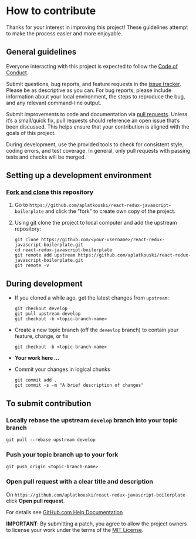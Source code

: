 # How to contribute

Thanks for your interest in improving this project!
These guidelines attempt to make the process easier and more enjoyable.

## General guidelines

Everyone interacting with this project is expected to follow the
[Code of Conduct][].

Submit questions, bug reports, and feature requests in the [issue tracker][]. Please be as descriptive as you can. For
bug reports, please include information about your local environment, the steps to reproduce the bug, and any relevant
command-line output.

Submit improvements to code and documentation via [pull requests][]. Unless it’s a small/quick fix, pull requests should
reference an open issue that’s been discussed. This helps ensure that your contribution is aligned with the goals of
this project.

During development, use the provided tools to check for consistent style, coding errors, and test coverage. In general,
only pull requests with passing tests and checks will be merged.

## Setting up a development environment

### [Fork and clone][github docs fork-a-repo] this repository

1. Go to `https://github.com/aplatkouski/react-redux-javascript-boilerplate`
   and click the "fork" to create own copy of the project.

2. Using [git][] clone the project to local computer and add the upstream repository:

   ```shell script
   git clone https://github.com/<your-username>/react-redux-javascript-boilerplate.git
   cd react-redux-javascript-boilerplate
   git remote add upstream https://github.com/aplatkouski/react-redux-javascript-boilerplate.git
   git remote -v
   ```

## During development

- If you cloned a while ago, get the latest changes from `upstream`:

  ```shell script
  git checkout develop
  git pull upstream develop
  git checkout -b <topic-branch-name>
  ```

- Create a new topic branch (off the `devevlop` branch) to contain your feature, change,
  or fix

  ```shell script
  git checkout -b <topic-branch-name>
  ```

- **Your work here ...**

- Commit your changes in logical chunks

  ```shell script
  git commit add .
  git commit -s -m "A brief description of changes"
  ```

## To submit contribution

### Locally rebase the upstream `develop` branch into your topic branch

```shell script
git pull --rebase upstream develop
```

### Push your topic branch up to your fork

```shell script
git push origin <topic-branch-name>
```

### Open pull request with a clear title and description

On `https://github.com/aplatkouski/react-redux-javascript-boilerplate` click
**Open pull request**.

For details see [GitHub.com Help Documentation][]

**IMPORTANT**: By submitting a patch, you agree to allow the project owners to license
your work under the terms of the [MIT License][].

[code of conduct]: https://github.com/aplatkouski/react-redux-javascript-boilerplate/blob/master/CODE_OF_CONDUCT.md
[issue tracker]: https://github.com/aplatkouski/react-redux-javascript-boilerplate/issues
[pull requests]: https://github.com/aplatkouski/react-redux-javascript-boilerplate/pulls
[github docs fork-a-repo]: https://docs.github.com/en/github/getting-started-with-github/fork-a-repo
[git]: https://git-scm.com/
[github.com help documentation]: https://docs.github.com/en/github/collaborating-with-issues-and-pull-requests
[mit license]: https://github.com/aplatkouski/react-redux-javascript-boilerplate/blob/master/LICENSE.md
